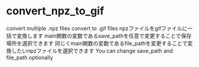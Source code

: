 # convert_npz_to_gif
convert multiple .npz files convert to .gif files
npzファイルをgifファイルに一括で変換します
main関数の変数であるsave_pathを任意で変更することで保存場所を選択できます
同じくmain関数の変数であるfile_pathを変更することで変換したいnpzファイルを選択できます
You can change save_path and file_path optionally
